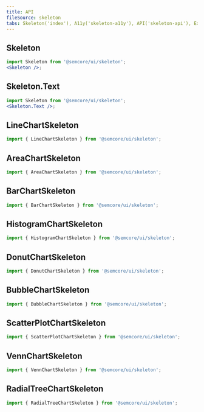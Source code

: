 ```yaml
---
title: API
fileSource: skeleton
tabs: Skeleton('index'), A11y('skeleton-a11y'), API('skeleton-api'), Example('skeleton-code'), Changelog('skeleton-changelog')
---
```


## Skeleton

```jsx
import Skeleton from '@semcore/ui/skeleton';
<Skeleton />;
```

<TypesView type="SkeletonProps" :types={...types} />

## Skeleton.Text

```jsx
import Skeleton from '@semcore/ui/skeleton';
<Skeleton.Text />;
```

<TypesView type="SkeletonTextProps" :types={...types} />

## LineChartSkeleton

```jsx
import { LineChartSkeleton } from '@semcore/ui/skeleton';
```

<TypesView type="LineChartSkeletonProps" :types={...types} />

## AreaChartSkeleton

```jsx
import { AreaChartSkeleton } from '@semcore/ui/skeleton';
```

<TypesView type="AreaChartSkeletonProps" :types={...types} />

## BarChartSkeleton

```jsx
import { BarChartSkeleton } from '@semcore/ui/skeleton';
```

<TypesView type="BarChartSkeletonProps" :types={...types} />

## HistogramChartSkeleton

```jsx
import { HistogramChartSkeleton } from '@semcore/ui/skeleton';
```

<TypesView type="HistogramChartSkeletonProps" :types={...types} />

## DonutChartSkeleton

```jsx
import { DonutChartSkeleton } from '@semcore/ui/skeleton';
```

<TypesView type="DonutChartSkeletonProps" :types={...types} />

## BubbleChartSkeleton

```jsx
import { BubbleChartSkeleton } from '@semcore/ui/skeleton';
```

## ScatterPlotChartSkeleton

```jsx
import { ScatterPlotChartSkeleton } from '@semcore/ui/skeleton';
```

## VennChartSkeleton

```jsx
import { VennChartSkeleton } from '@semcore/ui/skeleton';
```

## RadialTreeChartSkeleton

```jsx
import { RadialTreeChartSkeleton } from '@semcore/ui/skeleton';
```

<script setup>import { data as types } from '@types.data.ts';</script>